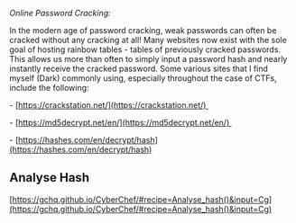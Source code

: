 _Online Password Cracking:_

In the modern age of password cracking, weak passwords can often be cracked without any cracking at all! Many websites now exist with the sole goal of hosting rainbow tables - tables of previously cracked passwords. This allows us more than often to simply input a password hash and nearly instantly receive the cracked password. Some various sites that I find myself (Dark) commonly using, especially throughout the case of CTFs, include the following:  

- [https://crackstation.net/](https://crackstation.net/) 

- [https://md5decrypt.net/en/](https://md5decrypt.net/en/) 

- [https://hashes.com/en/decrypt/hash](https://hashes.com/en/decrypt/hash)

## Analyse Hash

[https://gchq.github.io/CyberChef/#recipe=Analyse_hash()&input=Cg](https://gchq.github.io/CyberChef/#recipe=Analyse_hash()&input=Cg)
